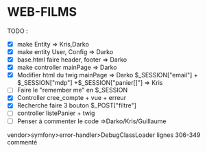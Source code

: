 # WEB-FILMS

TODO :
- [x] make Entity => Kris,Darko
- [x] make entity User, Config => Darko
- [x] base.html faire header, footer => Darko
- [x] make controller mainPage => Darko
- [x] Modifier html du twig mainPage => Darko
  $_SESSION["email"] + $_SESSION["mdp"] +$_SESSION["panier[]"] => Kris
- [ ] Faire le "remember me" en $_SESSION
- [x] Controller cree_compte + vue + erreur
- [x] Recherche faire 3 bouton $_POST["filtre"]
- [ ] controller listePanier + twig
- [ ] Penser à commenter le code =>Darko/Kris/Guillaume

vendor>symfony>error-handler>DebugClassLoader lignes 306-349 commenté